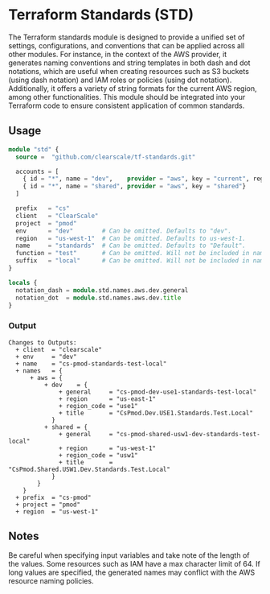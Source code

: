 # Terraform Standards (STD)

The Terraform standards module is designed to provide a unified set of settings, configurations, and conventions that can be applied across all other modules. For instance, in the context of the AWS provider, it generates naming conventions and string templates in both dash and dot notations, which are useful when creating resources such as S3 buckets (using dash notation) and IAM roles or policies (using dot notation). Additionally, it offers a variety of string formats for the current AWS region, among other functionalities. This module should be integrated into your Terraform code to ensure consistent application of common standards.

## Usage

```terraform
module "std" {
  source =  "github.com/clearscale/tf-standards.git"

  accounts = [
    { id = "*", name = "dev",    provider = "aws", key = "current", region = "us-east-1"},
    { id = "*", name = "shared", provider = "aws", key = "shared"}
  ]

  prefix   = "cs"
  client   = "ClearScale"
  project  = "pmod"
  env      = "dev"        # Can be omitted. Defaults to "dev".
  region   = "us-west-1"  # Can be omitted. Defaults to us-west-1.
  name     = "standards"  # Can be omitted. Defaults to "Default".
  function = "test"       # Can be omitted. Will not be included in naming conventions if not specified.
  suffix   = "local"      # Can be omitted. Will not be included in naming conventions if not specified.
}

locals {
  notation_dash = module.std.names.aws.dev.general
  notation_dot  = module.std.names.aws.dev.title
}
```

### Output

```
Changes to Outputs:
  + client  = "clearscale"
  + env     = "dev"
  + name    = "cs-pmod-standards-test-local"
  + names   = {
      + aws = {
          + dev    = {
              + general     = "cs-pmod-dev-use1-standards-test-local"
              + region      = "us-east-1"
              + region_code = "use1"
              + title       = "CsPmod.Dev.USE1.Standards.Test.Local"
            }
          + shared = {
              + general     = "cs-pmod-shared-usw1-dev-standards-test-local"
              + region      = "us-west-1"
              + region_code = "usw1"
              + title       = "CsPmod.Shared.USW1.Dev.Standards.Test.Local"
            }
        }
    }
  + prefix  = "cs-pmod"
  + project = "pmod"
  + region  = "us-west-1"
```

## Notes

Be careful when specifying input variables and take note of the length of the values. Some resources such as IAM have a max character limit of 64. If long values are specified, the generated names may conflict with the AWS resource naming policies.